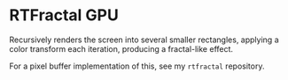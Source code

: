 # RTFractal GPU

Recursively renders the screen into several smaller rectangles, applying a color transform each iteration, producing a fractal-like effect.

For a pixel buffer implementation of this, see my `rtfractal` repository.
